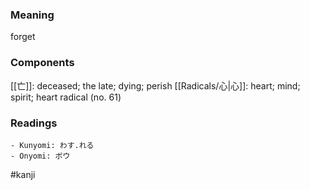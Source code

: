 ### Meaning

forget

### Components

[[亡]]: deceased; the late; dying; perish [[Radicals/心|心]]: heart; mind; spirit; heart radical (no. 61)

### Readings

```
- Kunyomi: わす.れる
- Onyomi: ボウ
```

#kanji